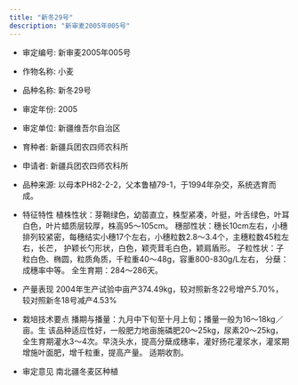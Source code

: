 ```yaml
---
title: "新冬29号"
description: "新审麦2005年005号"
---
```

* 审定编号:  新审麦2005年005号

*  作物名称:  小麦

*  品种名称:  新冬29号

*  审定年份:  2005

*  审定单位:  新疆维吾尔自治区

* 育种者:  新疆兵团农四师农科所

*  申请者:  新疆兵团农四师农科所

*  品种来源:  以母本PH82-2-2，父本鲁植79-1，于1994年杂交，系统选育而成。

*  特征特性
植株性状：芽鞘绿色，幼苗直立，株型紧凑，叶挺，叶舌绿色，叶耳白色，叶片蜡质层较厚，株高95～105cm。
穗部性状：穗长10cm左右，小穗排列较紧密，每穗结实小穗17个左右，小穗粒数2.8～3.4个，主穗粒数45粒左右，长芒， 护颖长勺形状，白色，颖壳茸毛白色，颖肩盾形。
子粒性状：子粒白色、椭圆，粒质角质，千粒重40～48g，容重800-830g/L左右，
分蘖：成穗率中等。
全生育期：284～286天。

*  产量表现
2004年生产试验中亩产374.49kg，较对照新冬22号增产5.70%，较对照新冬18号减产4.53%

*  栽培技术要点
播期与播量：九月中下旬至十月上旬；播量一般为16～18kg／亩。生
该品种适应性好，一般肥力地亩施磷肥20～25kg，尿素20～25kg，全生育期灌水3～4次。早浇头水，提高分蘖成穗率，灌好扬花灌浆水，灌浆期增施叶面肥，增千粒重，提高产量。
适期收割。

*  审定意见
南北疆冬麦区种植
